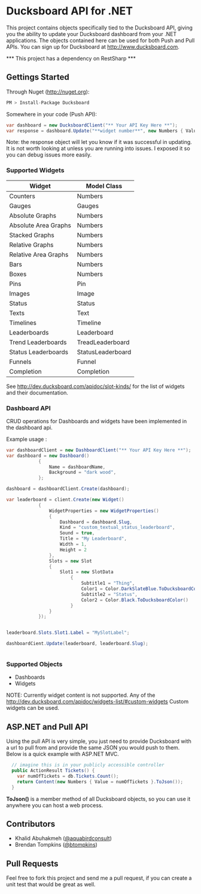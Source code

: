 Ducksboard API for .NET
======================================

This project contains objects specifically tied to the Ducksboard API, giving you the ability to update your Ducksboard dashboard from your .NET applications.
The objects contained here can be used for both Push and Pull APIs. You can sign up for Ducksboard at http://www.ducksboard.com.

*** This project has a dependency on RestSharp ***

## Gettings Started

Through Nuget (http://nuget.org):

```csharp
PM > Install-Package Ducksboard
```
Somewhere in your code (Push API):

```csharp
var dashboard = new DucksboardClient("** Your API Key Here **");
var response = dashboard.Update("**widget number**", new Numbers { Value = 3.5 });
```

Note: the response object will let you know if it was successful in updating. It is not worth looking at unless you are running into issues. I exposed it so you can debug issues more easily.

### Supported Widgets

| Widget                   | Model Class                   |
| ------------------------ | ----------------------------- |
| Counters                 | Numbers                       |
| Gauges                   | Gauges                        |
| Absolute Graphs          | Numbers                       |
| Absolute Area Graphs     | Numbers                       |
| Stacked Graphs           | Numbers                       |
| Relative Graphs          | Numbers                       |
| Relative Area Graphs     | Numbers                       |
| Bars                     | Numbers                       |
| Boxes                    | Numbers                       |
| Pins                     | Pin                       |
| Images                   | Image                         |
| Status                   | Status                        |
| Texts                    | Text                          |
| Timelines                | Timeline                      |
| Leaderboards             | Leaderboard                   |
| Trend Leaderboards       | TreadLeaderboard              |
| Status Leaderboards      | StatusLeaderboard             |
| Funnels                  | Funnel                        |
| Completion               | Completion                    |

See http://dev.ducksboard.com/apidoc/slot-kinds/ for the list of widgets and their documentation.

### Dashboard API

CRUD operations for Dashboards and widgets have been implemented in the dashboard api.

Example usage : 
```csharp
var dashboardClient = new DashboardClient("** Your API Key Here **");
var dashboard = new Dashboard()
            {
                Name = dashboardName,
                Background = "dark wood",
            };

dashboard = dashboardClient.Create(dashboard);

var leaderboard = client.Create(new Widget()
			{
			    WidgetProperties = new WidgetProperties()
			    {
			        Dashboard = dashboard.Slug,
			        Kind = "custom_textual_status_leaderboard",
			        Sound = true,
			        Title = "My Leaderboard",
			        Width = 1,
			        Height = 2
			    },
			    Slots = new Slot
			    {
			        Slot1 = new SlotData
			            {
			                Subtitle1 = "Thing",
			                Color1 = Color.DarkSlateBlue.ToDucksboardColor(),
			                Subtitle2 = "Status",
			                Color2 = Color.Black.ToDucksboardColor()
			            }
			    }
			});


leaderboard.Slots.Slot1.Label = "MySlotLabel";

dashboardCient.Update(leaderboard, leaderboard.Slug);



```
### Supported Objects

- Dashboards
- Widgets

NOTE: Currently widget content is not supported.  Any of the http://dev.ducksboard.com/apidoc/widgets-list/#custom-widgets Custom widgets can be used.

## ASP.NET and Pull API

Using the pull API is very simple, you just need to provide Ducksboard with a url to pull from and provide the same JSON you would push to them. Below is a quick example with ASP.NET MVC.

```csharp
  // imagine this is in your publicly accessible controller
  public ActionResult Tickets() {
    var numOfTickets = db.Tickets.Count();
    return Content(new Numbers { Value = numOfTickets }.ToJson());  
  }
```

**ToJson()** is a member method of all Ducksboard objects, so you can use it anywhere you can host a web process.


## Contributors

- Khalid Abuhakmeh ([@aquabirdconsult](http://twitter.com/aquabirdconsult))
- Brendan Tompkins ([@btompkins](http://twitter.com/btompkins))

## Pull Requests

Feel free to fork this project and send me a pull request, if you can create a unit test that would be great as well.
